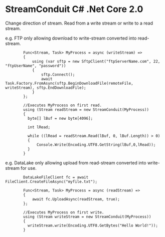 # StreamConduit C# .Net Core 2.0
Change direction of stream. Read from a write stream or write to a read stream.

e.g.  FTP only allowing download to write-stream converted into read-stream.

            Func<Stream, Task> MyProcess = async (writeStream) =>
            {
                using (var sftp = new SftpClient("ftpServerName.com", 22, "ftpUserName", "password"))
                {
                    sftp.Connect();
                    await Task.Factory.FromAsync(sftp.BeginDownloadFile(remoteFile, writeStream), sftp.EndDownloadFile);
                }
            };

            //Executes MyProcess on first read.
            using (Stream readStream = new StreamConduit(MyProcess))
            {            
              byte[] lBuf = new byte[4096];

              int lRead;

              while ((lRead = readStream.Read(lBuf, 0, lBuf.Length)) > 0)
              {
                  Console.Write(Encoding.UTF8.GetString(lBuf,0,lRead));
              }
            }
            

 e.g.  DataLake only allowing upload from read-stream converted into write-stream for use.
 
            DataLakeFileClient fc = await FileClient.CreateFileAsync("myfile.txt");

            Func<Stream, Task> MyProcess = async (readStream) =>
            {
                await fc.UploadAsync(readStream, true); 
            };

            //Executes MyProcess on first write.
            using (Stream writeStream = new StreamConduit(MyProcess))
            {
              writeStream.write(Encoding.UTF8.GetBytes("Hello World!"));
            }
            
            
